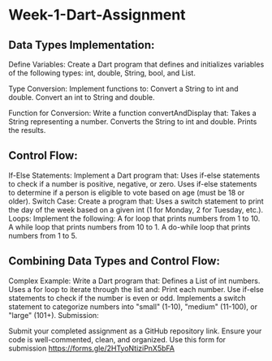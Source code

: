 # Week-1-Dart-Assignment

## Data Types Implementation:

Define Variables: Create a Dart program that defines and initializes variables of the following types: int, double, String, bool, and List.

Type Conversion: Implement functions to:
Convert a String to int and double.
Convert an int to String and double.

Function for Conversion: Write a function convertAndDisplay that:
Takes a String representing a number.
Converts the String to int and double.
Prints the results.

## Control Flow:

If-Else Statements: Implement a Dart program that:
Uses if-else statements to check if a number is positive, negative, or zero.
Uses if-else statements to determine if a person is eligible to vote based on age (must be 18 or older).
Switch Case: Create a program that:
Uses a switch statement to print the day of the week based on a given int (1 for Monday, 2 for Tuesday, etc.).
Loops: Implement the following:
A for loop that prints numbers from 1 to 10.
A while loop that prints numbers from 10 to 1.
A do-while loop that prints numbers from 1 to 5.


## Combining Data Types and Control Flow:

Complex Example: Write a Dart program that:
Defines a List of int numbers.
Uses a for loop to iterate through the list and:
Print each number.
Use if-else statements to check if the number is even or odd.
Implements a switch statement to categorize numbers into "small" (1-10), "medium" (11-100), or "large" (101+).
Submission:

Submit your completed assignment as a GitHub repository link. Ensure your code is well-commented, clean, and organized. Use this form for submission https://forms.gle/2HTyoNtiziPnX5bFA

